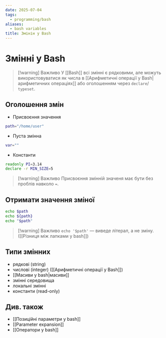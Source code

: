 ```yaml
---
date: 2025-07-04
tags:
  - programming/bash
aliases:
  - bash variables
title: Змінін у Bash
---
```

# Змінні у Bash

> [!warning] Важливо
> У [[Bash]] всі змінні є рядковими, але можуть використовуватися як числа в [[Арифметичні операції у Bash|арифметичних операціях]] або оголошенням через `declare`/ `typeset`.

## Оголошення змін

- Присвоєння значення

```bash
path="/home/user"
```

- Пуста змінна

```bash
var=""
```

- Константи

```bash
readonly PI=3.14
declare -r MIN_SIZE=5
```

> [!warning] Важливо
> Присвоєння змінній значеня має бути без проблів навколо `=`.

## Отримати значення зміної

```bash
echo $path
echo ${path}
echo "$path"
```

> [!warning] Важливо
> `echo '$path'` — виведе літерал, а не зміну. ([[Різниця між лапками у bash]])

## Типи змінних

- рядкові (string) 
- числові (integer) ([[Арифметичні операції у Bash]])
- [[Масиви у bash|масиви]]
- змінні середовища
- локальні змінні
- константи (read-only)

## Див. також

- [[Позиційні параметри у bash]]
- [[Parameter expansion]]
- [[Оператори у bash]]